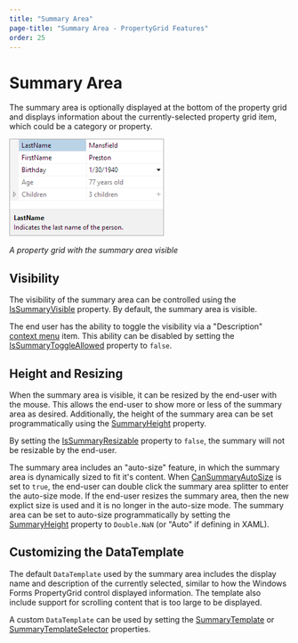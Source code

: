```yaml
---
title: "Summary Area"
page-title: "Summary Area - PropertyGrid Features"
order: 25
---
```

# Summary Area

The summary area is optionally displayed at the bottom of the property grid and displays information about the currently-selected property grid item, which could be a category or property.

![Screenshot](../images/propertygrid-summary-area.png)

*A property grid with the summary area visible*

## Visibility

The visibility of the summary area can be controlled using the [IsSummaryVisible](xref:@ActiproUIRoot.Controls.Grids.PropertyGrid.IsSummaryVisible) property.  By default, the summary area is visible.

The end user has the ability to toggle the visibility via a "Description" [context menu](contextmenu-customization.md) item.  This ability can be disabled by setting the [IsSummaryToggleAllowed](xref:@ActiproUIRoot.Controls.Grids.PropertyGrid.IsSummaryToggleAllowed) property to `false`.

## Height and Resizing

When the summary area is visible, it can be resized by the end-user with the mouse.  This allows the end-user to show more or less of the summary area as desired.  Additionally, the height of the summary area can be set programmatically using the [SummaryHeight](xref:@ActiproUIRoot.Controls.Grids.PropertyGrid.SummaryHeight) property.

By setting the [IsSummaryResizable](xref:@ActiproUIRoot.Controls.Grids.PropertyGrid.IsSummaryResizable) property to `false`, the summary will not be resizable by the end-user.

The summary area includes an "auto-size" feature, in which the summary area is dynamically sized to fit it's content.  When [CanSummaryAutoSize](xref:@ActiproUIRoot.Controls.Grids.PropertyGrid.CanSummaryAutoSize) is set to `true`, the end-user can double click the summary area splitter to enter the auto-size mode.  If the end-user resizes the summary area, then the new explict size is used and it is no longer in the auto-size mode.  The summary area can be set to auto-size programmatically by setting the [SummaryHeight](xref:@ActiproUIRoot.Controls.Grids.PropertyGrid.SummaryHeight) property to `Double.NaN` (or "Auto" if defining in XAML).

## Customizing the DataTemplate

The default `DataTemplate` used by the summary area includes the display name and description of the currently selected, similar to how the Windows Forms PropertyGrid control displayed information.  The template also include support for scrolling content that is too large to be displayed.

A custom `DataTemplate` can be used by setting the [SummaryTemplate](xref:@ActiproUIRoot.Controls.Grids.PropertyGrid.SummaryTemplate) or [SummaryTemplateSelector](xref:@ActiproUIRoot.Controls.Grids.PropertyGrid.SummaryTemplateSelector) properties.
